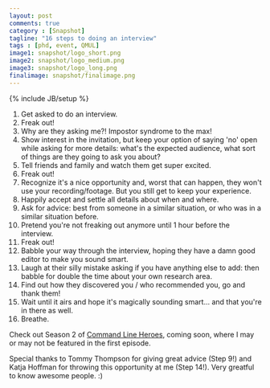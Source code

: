 ```yaml
---
layout: post
comments: true
category : [Snapshot]
tagline: "16 steps to doing an interview"
tags : [phd, event, QMUL]
image1: snapshot/logo_short.png
image2: snapshot/logo_medium.png
image3: snapshot/logo_long.png
finalimage: snapshot/finalimage.png
---
```

{% include JB/setup %}

1. Get asked to do an interview.
2. Freak out!
3. Why are they asking me?! Impostor syndrome to the max!
4. Show interest in the invitation, but keep your option of saying 'no' open while asking for more details: what's the expected audience, what sort of things are they going to ask you about?
5. Tell friends and family and watch them get super excited.
6. Freak out!
7. Recognize it's a nice opportunity and, worst that can happen, they won't use your recording/footage. But you still get to keep your experience.
8. Happily accept and settle all details about when and where.
9. Ask for advice: best from someone in a similar situation, or who was in a similar situation before.
10. Pretend you're not freaking out anymore until 1 hour before the interview.
11. Freak out!
12. Babble your way through the interview, hoping they have a damn good editor to make you sound smart.
13. Laugh at their silly mistake asking if you have anything else to add: then babble for double the time about your own research area.
14. Find out how they discovered you / who recommended you, go and thank them!
15. Wait until it airs and hope it's magically sounding smart... and that you're in there as well.
16. Breathe.

Check out Season 2 of [Command Line Heroes](https://www.redhat.com/en/command-line-heroes), coming soon, where I may or may not be featured in the first episode.

Special thanks to Tommy Thompson for giving great advice (Step 9!) and Katja Hoffman for throwing this opportunity at me (Step 14!). Very greatful to know awesome people. :)